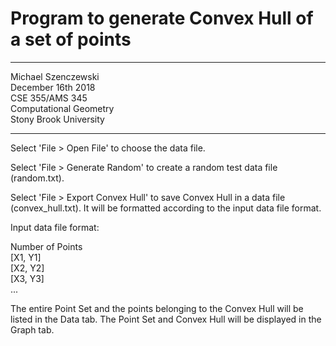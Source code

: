 # Program to generate Convex Hull of a set of points

-----

Michael Szenczewski  
December 16th 2018  
CSE 355/AMS 345  
Computational Geometry  
Stony Brook University  

-----

Select 'File > Open File' to choose the data file.

Select 'File > Generate Random' to create a random test data file (random.txt).

Select 'File > Export Convex Hull' to save Convex Hull in a data file (convex_hull.txt). It will be formatted according to the input data file format.

Input data file format:

Number of Points  
[X1, Y1]  
[X2, Y2]  
[X3, Y3]  
...  

The entire Point Set and the points belonging to the Convex Hull will be listed in the Data tab. The Point Set and Convex Hull will be displayed in the Graph tab. 

